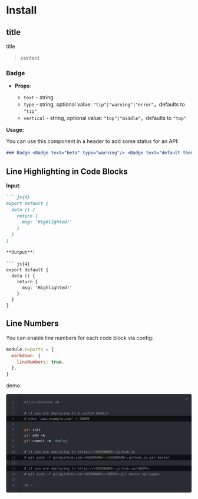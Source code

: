 # Install
## title

title

> content

### Badge <Badge text="beta" type="warning"/> <Badge text="default theme"/>

- **Props**:

  - `text` - string
  - `type` - string, optional value: `"tip"|"warning"|"error"`，defaults to `"tip"`
  - `vertical` - string, optional value: `"top"|"middle"`，defaults to `"top"`

**Usage:**

You can use this component in a header to add some status for an API:

```md
### Badge <Badge text="beta" type="warning"/> <Badge text="default theme"/>
```

## Line Highlighting in Code Blocks

**Input**:

```md
``` js{4}
export default {
  data () {
    return {
      msg: 'Highlighted!'
    }
  }
}
```
```
**Output**:

``` js{4}
export default {
  data () {
    return {
      msg: 'Highlighted!'
    }
  }
}
```

## Line Numbers

You can enable line numbers for each code block via config:

```js
module.exports = {
  markdown: {
    lineNumbers: true,
  },
}
```

demo:

![line-numbers-desktop.png](./pictures/line-numbers-desktop.png)
